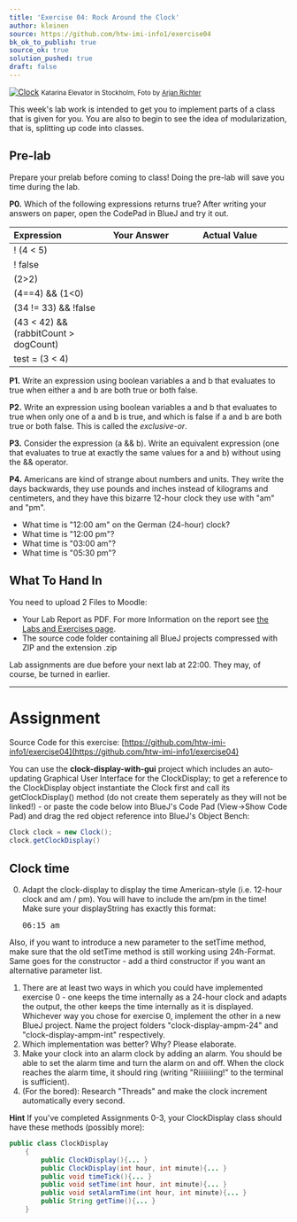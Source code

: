 ```yaml
---
title: 'Exercise 04: Rock Around the Clock'
author: kleinen
source: https://github.com/htw-imi-info1/exercise04
bk_ok_to_publish: true
source_ok: true
solution_pushed: true
draft: false
---
```


[![Clock](../../images/clock-stockholm-6085686394-320.jpg)](https://www.flickr.com/photos/arjanrichter/6085686394)
<small class = "float-right">Katarina Elevator in Stockholm, Foto by [Arjan Richter](https://www.flickr.com/photos/arjanrichter/6085686394)</small>

This week's lab work is intended to get you to implement parts of a class that is given for you. You are also to begin to see the idea of modularization, that is, splitting up code into classes.

## Pre-lab

<span class = "attention">
Prepare your prelab before coming to class! Doing the pre-lab will save you time during the lab.
</span>

**P0.** Which of the following expressions returns true? After writing your answers on paper, open the CodePad in BlueJ and try it out.

| Expression                            | Your Answer                                                                                                                                                                                                  | Actual Value                                                                                                                                                                                                 |
|:--------------------------------------|:-------------------------------------------------------------------------------------------------------------------------------------------------------------------------------------------------------------|:-------------------------------------------------------------------------------------------------------------------------------------------------------------------------------------------------------------|
| ! (4 < 5)                             | &nbsp;&nbsp;&nbsp;&nbsp;&nbsp;&nbsp;&nbsp;&nbsp;&nbsp;&nbsp;&nbsp;&nbsp;&nbsp;&nbsp;&nbsp;&nbsp;&nbsp;&nbsp;&nbsp;&nbsp;&nbsp;&nbsp;&nbsp;&nbsp;&nbsp;&nbsp;&nbsp;&nbsp;&nbsp;&nbsp;&nbsp;&nbsp;&nbsp;&nbsp; | &nbsp;&nbsp;&nbsp;&nbsp;&nbsp;&nbsp;&nbsp;&nbsp;&nbsp;&nbsp;&nbsp;&nbsp;&nbsp;&nbsp;&nbsp;&nbsp;&nbsp;&nbsp;&nbsp;&nbsp;&nbsp;&nbsp;&nbsp;&nbsp;&nbsp;&nbsp;&nbsp;&nbsp;&nbsp;&nbsp;&nbsp;&nbsp;&nbsp;&nbsp; |
| ! false                               |                                                                                                                                                                                                              |                                                                                                                                                                                                              |
| (2>2)                                 |                                                                                                                                                                                                              |                                                                                                                                                                                                              |
| (4==4) && (1<0)                       |                                                                                                                                                                                                              |                                                                                                                                                                                                              |
| (34 != 33) && !false                  |                                                                                                                                                                                                              |                                                                                                                                                                                                              |
| (43 < 42) && (rabbitCount > dogCount) |                                                                                                                                                                                                              |                                                                                                                                                                                                              |
| test = (3 < 4)                        |                                                                                                                                                                                                              |                                                                                                                                                                                                              |

**P1.** Write an expression using boolean variables a and b that evaluates to true when either a and b are both true or both false.

**P2.** Write an expression using boolean variables a and b that evaluates to true when only one of a and b is true, and which is false if a and b are both true or both false. This is called the _exclusive-or_.

**P3.** Consider the expression (a && b). Write an equivalent expression (one that evaluates to true at exactly the same values for a and b) without using the && operator.

**P4.** Americans are kind of strange about numbers and units. They write the days backwards, they use pounds and inches instead of kilograms and centimeters, and they have this bizarre 12-hour clock they use with "am" and "pm".

* What time is "12:00 am" on the German (24-hour) clock?
* What time is "12:00 pm"?
* What time is "03:00 am"?
* What time is "05:30 pm"?


## What To Hand In

You need to upload 2 Files to Moodle:

- Your Lab Report as PDF. For more Information on the report see [the Labs and Exercises page](../).
- The source code folder containing all BlueJ projects compressed with ZIP and the extension .zip

Lab assignments are due before your next lab at 22:00. They may, of course, be turned in earlier.

* * *

# Assignment
Source Code for this exercise:  [https://github.com/htw-imi-info1/exercise04](https://github.com/htw-imi-info1/exercise04)

You can use the **clock-display-with-gui** project which includes an auto-updating
Graphical User Interface for the ClockDisplay; to get a reference to the
ClockDisplay object instantiate the Clock first and call its getClockDisplay()
method (do not create them seperately as they will not be linked!) - or paste
the code below into BlueJ's Code Pad (View->Show Code Pad) and drag the red
object reference into BlueJ's Object Bench:
```java
Clock clock = new Clock();
clock.getClockDisplay()
```


## Clock time

0. Adapt the clock-display to display the time American-style (i.e. 12-hour clock and am / pm). You will have to include the am/pm in the time! Make sure your displayString has exactly this format:
    <pre>06:15 am</pre>
Also, if you want to introduce a new parameter to the setTime method, make sure that the old setTime method is still working using 24h-Format. Same goes for the constructor - add a third constructor if you want an alternative parameter list.
1. There are at least two ways in which you could have implemented exercise 0 - one keeps the time internally as a 24-hour clock and adapts the output, the other keeps the time internally as it is displayed. Whichever way you chose for exercise 0, implement the other in a new BlueJ project.
Name the project folders "clock-display-ampm-24" and "clock-display-ampm-int" respectively.
2. Which implementation was better? Why? Please elaborate.
3. Make your clock into an alarm clock by adding an alarm. You should be able to set the alarm time and turn the alarm on and off. When the clock reaches the alarm time, it should ring (writing "Riiiiiiiing!" to the terminal is sufficient).
4. (For the bored): Research "Threads" and make the clock increment automatically every second.

**Hint**
If you've completed Assignments 0-3, your ClockDisplay class should have these methods (possibly more):

```java
public class ClockDisplay
    {
        public ClockDisplay(){... }
        public ClockDisplay(int hour, int minute){... }
        public void timeTick(){... }
        public void setTime(int hour, int minute){... }
        public void setAlarmTime(int hour, int minute){... }
        public String getTime(){... }
    }
```
